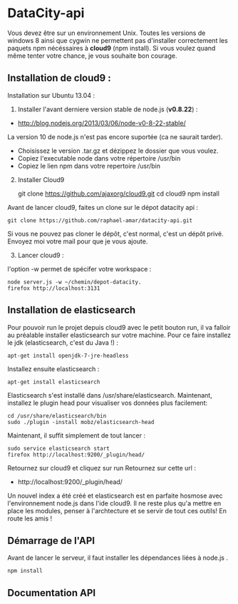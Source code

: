 # DataCity-api

Vous devez être sur un environnement Unix. Toutes les versions de windows 8 ainsi que cygwin ne permettent pas d'installer correctement les paquets npm nécéssaires à **cloud9** (npm install). Si vous voulez quand même tenter votre chance, je vous souhaite bon courage.

## Installation de cloud9 :

Installation sur Ubuntu 13.04 :

1) Installer l'avant derniere version stable de node.js (**v0.8.22**) :

* http://blog.nodejs.org/2013/03/06/node-v0-8-22-stable/

La version 10 de node.js n'est pas encore suportée (ca ne saurait tarder).
- Choisissez le version .tar.gz et dézippez le dossier que vous voulez.
- Copiez l'executable node dans votre répertoire /usr/bin
- Copiez le lien npm dans votre repertoire /usr/bin

2) Installer Cloud9

    git clone https://github.com/ajaxorg/cloud9.git
    cd cloud9
    npm install

Avant de lancer cloud9, faites un clone sur le dépot datacity api :

    git clone https://github.com/raphael-amar/datacity-api.git

Si vous ne pouvez pas cloner le dépôt, c'est normal, c'est un dépôt privé. Envoyez moi votre mail pour que je vous ajoute.

3) Lancer cloud9 :

l'option -w permet de spécifer votre workspace :

    node server.js -w ~/chemin/depot-datacity.
    firefox http://localhost:3131

## Installation de elasticsearch

Pour pouvoir run le projet depuis cloud9 avec le petit bouton run, il va falloir au préalable installer elasticsearch sur votre machine.
Pour ce faire installez le jdk (elasticsearch, c'est du Java !) :

    apt-get install openjdk-7-jre-headless

Installez ensuite elasticsearch :

    apt-get install elasticsearch

Elasticsearch s'est installé dans /usr/share/elasticsearch.
Maintenant, installez le plugin head pour visualiser vos données plus facilement:

    cd /usr/share/elasticsearch/bin
    sudo ./plugin -install mobz/elasticsearch-head

Maintenant, il suffit simplement de tout lancer : 

    sudo service elasticsearch start
    firefox http://localhost:9200/_plugin/head/

Retournez sur cloud9 et cliquez sur run
Retournez sur cette url : 

* http://localhost:9200/_plugin/head/

Un nouvel index a été créé et elasticsearch est en parfaite hosmose avec l'environnement node.js dans l'ide cloud9. Il ne reste plus qu'a mettre en place les modules, penser à l'archtecture et se servir de tout ces outils! En route les amis !

## Démarrage de l'API

Avant de lancer le serveur, il faut installer les dépendances liées à node.js .

    npm install

## Documentation API


